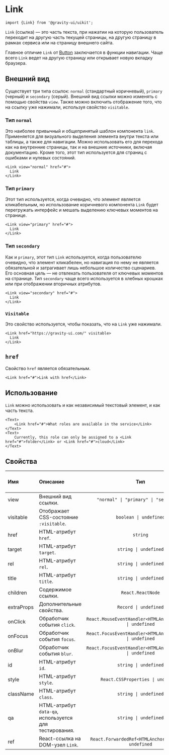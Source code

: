 <!--GITHUB_BLOCK-->

# Link

<!--/GITHUB_BLOCK-->

```tsx
import {Link} from '@gravity-ui/uikit';
```

`Link` (ссылка) — это часть текста, при нажатии на которую пользователь переходит на другую часть текущей страницы, на другую страницу в рамках сервиса или на страницу внешнего сайта.

Главное отличие `Link` от [Button](../Button) заключается в функции навигации. Чаще всего `Link` ведет на другую страницу или открывает новую вкладку браузера.

## Внешний вид

Существует три типа ссылок: `normal` (стандартный коричневый), `primary` (черный) и `secondary` (серый). Внешний вид ссылки можно изменять с помощью свойства `view`. Также можно включить отображение того, что на ссылку уже нажимали, используя свойство `visitable`.

### Тип `normal`

Это наиболее привычный и общепринятый шаблон компонента `link`. Применяется для визуального выделения элемента внутри текста или таблицы, а также для навигации. Можно использовать его для перехода как на внутренние страницы, так и на внешние источники, включая документацию. Кроме того, этот тип используется для страниц с ошибками и нулевых состояний.

<!--LANDING_BLOCK
<ExampleBlock
    code={`
<Link view="normal" href="#">Link</Link>
`}>
    <UIKit.Link view="normal" href="#">Link</UIKit.Link>
</ExampleBlock>
LANDING_BLOCK-->

<!--GITHUB_BLOCK-->

```tsx
<Link view="normal" href="#">
  Link
</Link>
```

<!--/GITHUB_BLOCK-->

### Тип `primary`

Этот тип используется, когда очевидно, что элемент является кликабельным, но использование коричневого компонента `Link` будет перегружать интерфейс и мешать выделению ключевых моментов на странице.

<!--LANDING_BLOCK
<ExampleBlock
    code={`
<Link view="primary" href="#">Link</Link>
`}>
    <UIKit.Link view="primary" href="#">Link</UIKit.Link>
</ExampleBlock>
LANDING_BLOCK-->

<!--GITHUB_BLOCK-->

```tsx
<Link view="primary" href="#">
  Link
</Link>
```

<!--/GITHUB_BLOCK-->

### Тип `secondary`

Как и `primary`, этот тип `Link` используется, когда пользователю очевидно, что элемент кликабелен, но навигация по нему не является обязательной и затрагивает лишь небольшое количество сценариев. Его основная цель — не отвлекать пользователя от ключевых моментов на странице. Тип `secondary` чаще всего используется в хлебных крошках или при отображении вторичных атрибутов.

<!--LANDING_BLOCK
<ExampleBlock
    code={`
<Link view="secondary" href="#">Link</Link>
`}>
    <UIKit.Link view="secondary" href="#">Link</UIKit.Link>
</ExampleBlock>
LANDING_BLOCK-->

<!--GITHUB_BLOCK-->

```tsx
<Link view="secondary" href="#">
  Link
</Link>
```

<!--/GITHUB_BLOCK-->

### `Visitable`

Это свойство используется, чтобы показать, что на `Link` уже нажимали.

<!--LANDING_BLOCK
<ExampleBlock
    code={`
<Link href="https://gravity-ui.com/" visitable>Link</Link>
`}>
    <UIKit.Link href="https://gravity-ui.com/" visitable>Link</UIKit.Link>
</ExampleBlock>
LANDING_BLOCK-->

<!--GITHUB_BLOCK-->

```tsx
<Link href="https://gravity-ui.com/" visitable>
  Link
</Link>
```

<!--/GITHUB_BLOCK-->

## `href`

Свойство `href` является обязательным.

<!--LANDING_BLOCK
<ExampleBlock
    code={`
<Link href="#">Link with href</Link>
`}>
    <UIKit.Link href="#">Link with href</UIKit.Link>
</ExampleBlock>
LANDING_BLOCK-->

<!--GITHUB_BLOCK-->

```tsx
<Link href="#">Link with href</Link>
```

<!--/GITHUB_BLOCK-->

## Использование

`Link` можно использовать и как независимый текстовый элемент, и как часть текста.

<!--LANDING_BLOCK
<ExampleBlock
    code={`
<Text>
    <Link href="#">what roles are active in the service</Link>
</Text>
<Text>
    Currently, this role can only be assigned to a <Link href="#">folder</Link> or <Link href="#">cloud</Link>
</Text>
`}>
    <UIKit.Text>
        <UIKit.Link href="#">what roles are active in the service</UIKit.Link>
    </UIKit.Text>
    <UIKit.Text>
        Currently, this role can only be assigned to a <UIKit.Link href="#">folder</UIKit.Link> or <UIKit.Link href="#">cloud</UIKit.Link>
    </UIKit.Text>
</ExampleBlock>
LANDING_BLOCK-->

<!--GITHUB_BLOCK-->

```tsx
<Text>
    <Link href="#">What roles are available in the service</Link>
</Text>
<Text>
    Currently, this role can only be assigned to a <Link href="#">folder</Link> or <Link href="#">cloud</Link>
</Text>
```

<!--/GITHUB_BLOCK-->

## Свойства

| Имя        | Описание                                               |                            Тип                            | Значение по умолчанию |
| :--------- | :----------------------------------------------------- | :-------------------------------------------------------: | :-------------------: |
| view       | Внешний вид ссылки.                                    |          `"normal" \| "primary" \| "secondary"`           |      `"normal"`       |
| visitable  | Отображает CSS-состояние `:visitable`.                 |                  `boolean \| undefined`                   |
| href       | HTML-атрибут `href`.                                   |                         `string`                          |
| target     | HTML-атрибут `target`.                                 |                   `string \| undefined`                   |
| rel        | HTML-атрибут `rel`.                                    |                   `string \| undefined`                   |
| title      | HTML-атрибут `title`.                                  |                   `string \| undefined`                   |
| children   | Содержимое ссылки.                                     |                     `React.ReactNode`                     |
| extraProps | Дополнительные свойства.                               |                   `Record \| undefined`                   |
| onClick    | Обработчик события `click`.                            | `React.MouseEventHandler<HTMLAnchorElement> \| undefined` |
| onFocus    | Обработчик события `focus`.                            | `React.FocusEventHandler<HTMLAnchorElement> \| undefined` |
| onBlur     | Обработчик события `blur`.                             | `React.FocusEventHandler<HTMLAnchorElement> \| undefined` |
| id         | HTML-атрибут `id`.                                     |                   `string \| undefined`                   |
| style      | HTML-атрибут `style`.                                  |            `React.CSSProperties \| undefined`             |
| className  | HTML-атрибут `class`.                                  |                   `string \| undefined`                   |
| qa         | HTML-атрибут `data-qa`, используется для тестирования. |                   `string \| undefined`                   |
| ref        | React-ссылка на DOM-узел `Link`.                       |   `React.ForwardedRef<HTMLAnchorElement> \| undefined`    |

